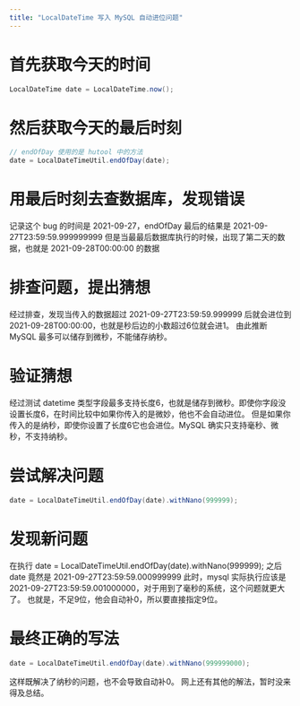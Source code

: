 ```yaml
---
title: "LocalDateTime 写入 MySQL 自动进位问题"
---
```



# 首先获取今天的时间

```java
LocalDateTime date = LocalDateTime.now();
```

# 然后获取今天的最后时刻

```java
// endOfDay 使用的是 hutool 中的方法
date = LocalDateTimeUtil.endOfDay(date);
```

# 用最后时刻去查数据库，发现错误

记录这个 bug 的时间是 2021-09-27，endOfDay 最后的结果是 2021-09-27T23:59:59.999999999
但是当最最后数据库执行的时候，出现了第二天的数据，也就是 2021-09-28T00:00:00 的数据

# 排查问题，提出猜想

经过排查，发现当传入的数据超过 2021-09-27T23:59:59.999999 后就会进位到 2021-09-28T00:00:00，也就是秒后边的小数超过6位就会进1。
由此推断 MySQL 最多可以储存到微秒，不能储存纳秒。

# 验证猜想

经过测试 datetime 类型字段最多支持长度6，也就是储存到微秒。即使你字段没设置长度6，在时间比较中如果你传入的是微妙，他也不会自动进位。
但是如果你传入的是纳秒，即使你设置了长度6它也会进位。MySQL 确实只支持毫秒、微秒，不支持纳秒。

# 尝试解决问题

```java
date = LocalDateTimeUtil.endOfDay(date).withNano(999999);
```

# 发现新问题

在执行 date = LocalDateTimeUtil.endOfDay(date).withNano(999999); 之后
date 竟然是 2021-09-27T23:59:59.000999999
此时，mysql 实际执行应该是 2021-09-27T23:59:59.001000000，对于用到了毫秒的系统，这个问题就更大了。
也就是，不足9位，他会自动补0，所以要直接指定9位。

# 最终正确的写法

```java
date = LocalDateTimeUtil.endOfDay(date).withNano(999999000);
```

这样既解决了纳秒的问题，也不会导致自动补0。
网上还有其他的解法，暂时没来得及总结。

